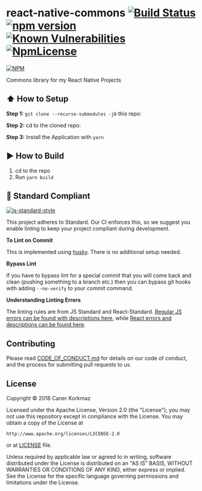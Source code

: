 # react-native-commons [![Build Status](https://travis-ci.org/Kausta/react-native-commons.svg?branch=master)](https://travis-ci.org/Kausta/react-native-commons) [![npm version](https://badge.fury.io/js/%40kausta%2Freact-native-commons.svg)](https://badge.fury.io/js/%40kausta%2Freact-native-commons) [![Known Vulnerabilities](https://snyk.io/test/github/Kausta/react-native-commons/badge.svg?targetFile=package.json)](https://snyk.io/test/github/Kausta/react-native-commons?targetFile=package.json) [![NpmLicense](https://img.shields.io/npm/l/@kausta%2Freact-native-commons.svg)](./LICENSE)
 
 [![NPM](https://nodei.co/npm/@kausta%2Freact-native-commons.png)](https://nodei.co/npm/@kausta%2Freact-native-commons/)
 
Commons library for my React Native Projects 
 
## :arrow_up: How to Setup

**Step 1:** `git clone --recurse-submodules -j8` this repo:

**Step 2:** cd to the cloned repo:

**Step 3:** Install the Application with `yarn`


## :arrow_forward: How to Build

1. cd to the repo
2. Run `yarn build`

## :no_entry_sign: Standard Compliant

[![js-standard-style](https://cdn.rawgit.com/feross/standard/master/badge.svg)](https://github.com/feross/standard)

This project adheres to Standard.  Our CI enforces this, so we suggest you enable linting to keep your project compliant during development.

**To Lint on Commit**

This is implemented using [husky](https://github.com/typicode/husky). There is no additional setup needed.

**Bypass Lint**

If you have to bypass lint for a special commit that you will come back and clean (pushing something to a branch etc.) then you can bypass git hooks with adding `--no-verify` to your commit command.

**Understanding Linting Errors**

The linting rules are from JS Standard and React-Standard.  [Regular JS errors can be found with descriptions here](http://eslint.org/docs/rules/), while [React errors and descriptions can be found here](https://github.com/yannickcr/eslint-plugin-react).

 
## Contributing
 
Please read [CODE_OF_CONDUCT.md](./CODE_OF_CONDUCT.md) for details on our code of conduct, and the process for submitting pull requests to us.
 
## License 
 
Copyright © 2018 Caner Korkmaz

Licensed under the Apache License, Version 2.0 (the "License");
you may not use this repository except in compliance with the License.
You may obtain a copy of the License at

    http://www.apache.org/licenses/LICENSE-2.0

or at [LICENSE](./LICENSE) file.

Unless required by applicable law or agreed to in writing, software
distributed under the License is distributed on an "AS IS" BASIS,
WITHOUT WARRANTIES OR CONDITIONS OF ANY KIND, either express or implied.
See the License for the specific language governing permissions and
limitations under the License.
